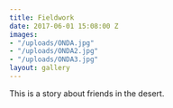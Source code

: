 ```yaml
---
title: Fieldwork
date: 2017-06-01 15:08:00 Z
images:
- "/uploads/ONDA.jpg"
- "/uploads/ONDA2.jpg"
- "/uploads/ONDA3.jpg"
layout: gallery
---
```


This is a story about friends in the desert.